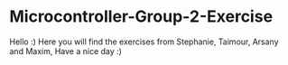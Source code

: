 # Microcontroller-Group-2-Exercise
Hello :)
Here you will find the exercises from
Stephanie,
Taimour, 
Arsany 
and Maxim,
Have a nice day :)
